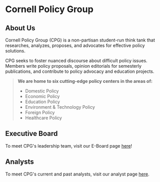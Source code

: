 # Cornell Policy Group

## About Us

Cornell Policy Group (CPG) is a non-partisan student-run think tank that researches, analyzes, proposes, and advocates for effective policy solutions. 

CPG seeks to foster nuanced discourse about difficult policy issues. Members write policy proposals, opinion editorials for semesterly publications, and contribute to policy advocacy and education projects.

> **We are home to six cutting-edge policy centers in the areas of:**
> 
> - Domestic Policy
> - Economic Policy
> - Education Policy
> - Environment & Technology Policy
> - Foreign Policy
> - Healthcare Policy

## Executive Board

To meet CPG's leadership team, visit our E-Board page [here](https://www.cornellpolicygroup.org/executive-board)!

## Analysts

To meet CPG's current and past analysts, visit our analyst page [here](https://www.cornellpolicygroup.org/analysts).